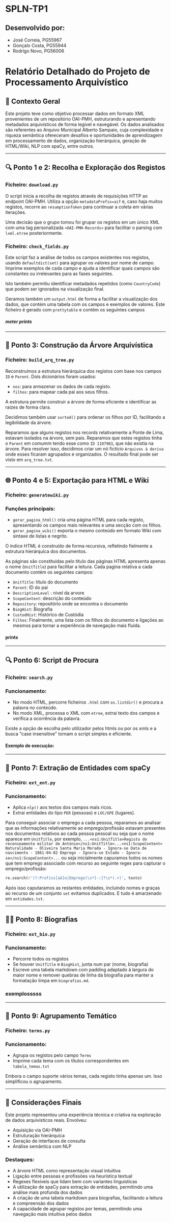 # SPLN-TP1

## Desenvolvido por:
- José Correia, PG55967
- Gonçalo Costa, PG55944
- Rodrigo Novo, PG56006

# Relatório Detalhado do Projeto de Processamento Arquivístico

## 📅 Contexto Geral
Este projeto teve como objetivo processar dados em formato XML provenientes de um repositório OAI-PMH, estruturando e apresentando metadados arquivísticos de forma legível e navegável. Os dados analisados são referentes ao Arquivo Municipal Alberto Sampaio, cuja complexidade e riqueza semântica ofereceram desafios e oportunidades de aprendizagem em processamento de dados, organização hierárquica, geração de HTML/Wiki, NLP com spaCy, entre outros.

---

## 🔍 Ponto 1 e 2: Recolha e Exploração dos Registos

### Ficheiro: `download.py`
O script inicia a recolha de registos através de requisições HTTP ao endpoint OAI-PMH. Utiliza a opção `metadataPrefix=aif` e, caso haja muitos registos, recorre ao `resumptionToken` para continuar a coleta em várias iterações.

Uma decisão que o grupo tomou foi grupar os registos em um único XML com uma tag personalizada `<OAI-PMH-Records>` para facilitar o parsing com `lxml.etree` posteriormente.

### Ficheiro: `check_fields.py`
Este script faz a análise de todos os campos existentes nos registos, usando `defaultdict(set)` para agrupar os valores por nome de campo. Imprime exemplos de cada campo e ajuda a identificar quais campos são constantes ou irrelevantes para as fases seguintes.

Isto também permitiu identificar metadados repetidos (como `CountryCode`) que podem ser ignorados na visualização final.

Geramos também um `output.html` de forma a facilitar a visualização dos dados, que contém uma tabela com os campos e exemplos de valores. Este ficheiro é gerado com `prettytable` e contém os seguintes campos

##### meter prints

---

## 📄 Ponto 3: Construção da Árvore Arquivística

### Ficheiro: `build_arq_tree.py`
Reconstruímos a estrutura hierárquica dos registos com base nos campos `ID` e `Parent`. Dois dicionários foram usados:
- `nos`: para armazenar os dados de cada registo.
- `filhos`: para mapear cada pai aos seus filhos.

A estrutura permite construir a árvore de forma eficiente e identificar as raízes de forma clara.

Decidimos também usar `sorted()` para ordenar os filhos por ID, facilitando a legibilidade da árvore.

Reparamos que alguns registos nos records relativamente a Ponte de Lima, estavam isolados na árvore, sem pais. Reparamos que estes registos tinha o `Parent` em comumm tendo esse como `ID 1107983`, que não existia na árvore. Para resolver isso, decidimos criar um nó fictício `Arquivos à deriva` onde esses ficaram agrupados e organizados. O resultado final pode ser visto em `arq_tree.txt`.

---

## 🌐 Ponto 4 e 5: Exportação para HTML e Wiki

### Ficheiro: `generatewiki.py`

### Funções principais:
- `gerar_pagina_html()` cria uma página HTML para cada registo, apresentando os campos mais relevantes e uma secção com os filhos.
- `gerar_pagina_wiki()` exporta o mesmo conteúdo em formato Wiki com sintaxe de listas e negrito.

O índice HTML é construído de forma recursiva, refletindo fielmente a estrutura hierárquica dos documentos.

As páginas são constituidas pelo título das páginas HTML apresenta apenas o nome (`UnitTitle`) para facilitar a leitura. Cada pagina relativa a cada documento contém os seguintes campos:
- `UnitTitle`: título do documento
- `Parent`: ID do pai
- `DescriptionLevel` : nivel da arvore
- `ScopeContent`: descrição do conteúdo
- `Repository`: repositório onde se encontra o documento
- `BiogHist`: Biografia
- `CustodHist`: Histórico de Custódia
- `Filhos`: Finalmente, uma lista com os filhos do documento e ligações ao mesmos para tornar a experiência de navegação mais fluida.

#### prints

---

## 🔍 Ponto 6: Script de Procura

### Ficheiro: `search.py`

### Funcionamento:
- No modo HTML, percorre ficheiros `.html` com `os.listdir()` e procura a palavra no conteúdo.
- No modo XML, processa o XML com `etree`, extrai texto dos campos e verifica a ocorrência da palavra.

Existe a opção de escolha pelo utilizador pelos htmls ou por os xmls e a busca "case insensitive" tornam o script simples e eficiente.

#### Exemplo de execução:


---

## 🧠 Ponto 7: Extração de Entidades com spaCy

### Ficheiro: `ext_ent.py`

### Funcionamento:
- Aplica `nlp()` aos textos dos campos mais ricos.
- Extrai entidades do tipo `PER` (pessoas) e `LOC/GPE` (lugares).

Para conseguir associar o emprego a cada pessoa, reparamos ao analisar que as informações relativamente ao emprego/profissão estavam presentes nos documentos relativos ao cada pessoa pessoal ou seja que o nome aparece em `UnitTitle`, por exemplo, `...<ns1:UnitTitle>Registo do recenseamento militar de António</ns1:UnitTitle>...<ns1:ScopeContent> Naturalidade - Oliveira Santa Maria Morada - Ignora-se Data de nascimento - 1861-04-02 Emprego - Ignora-se Estado - Ignora-se</ns1:ScopeContent>...` ou seja inicialmente capuramos todos os nomes que tem emprego associado com recurso ao seguinte regex para capturar o emprego/profissão:

```python
re.search(r'(?:Profiss[aã]o|Emprego)\s*[-:]?\s*(.+)', texto)
```

Após isso caputaramos as restantes entidades, incluindo nomes e graças ao recurso de um conjunto `set` evitamos duplicados. E tudo é amarzenado em `entidades.txt`.

---

## 👨‍💼 Ponto 8: Biografias

### Ficheiro: `ext_bio.py`

### Funcionamento:
- Percorre todos os registos
- Se houver `UnitTitle` e `BiogHist`, junta num par (nome, biografia)
- Escreve uma tabela markdown com padding adaptado à largura do maior nome e remover quebras de linha da biografia para manter a formatação limpa em `biografias.md`.

### exemplosssss

---

## 📆 Ponto 9: Agrupamento Temático

### Ficheiro: `terms.py`

### Funcionamento:
- Agrupa os registos pelo campo `Terms`
- Imprime cada tema com os títulos correspondentes em `tabela_temas.txt`

Embora o campo suporte vários temas, cada registo tinha apenas um. Isso simplificou o agrupamento.

---

## 📅 Considerações Finais

Este projeto representou uma experiência técnica e criativa na exploração de dados arquivísticos reais. Envolveu:
- Aquisição via OAI-PMH
- Estruturação hierárquica
- Geração de interfaces de consulta
- Análise semântica com NLP

### Destaques:
- A árvore HTML como representação visual intuitiva
- Ligação entre pessoas e profissões via heurística textual
- Regexes flexíveis que lidam bem com variantes linguísticas
- A utilização de spaCy para extração de entidades, permitindo uma análise mais profunda dos dados
- A criação de uma tabela markdown para biografias, facilitando a leitura e compreensão dos dados
- A capacidade de agrupar registos por temas, permitindo uma navegação mais intuitiva pelos dados


